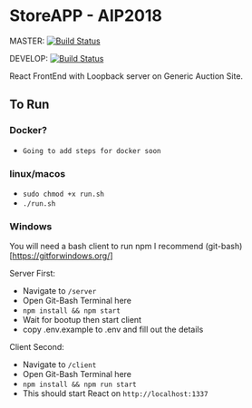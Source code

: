 # StoreAPP - AIP2018
MASTER: [![Build Status](https://travis-ci.com/gta191977649/aip-project-2018-spring.svg?branch=master)](https://travis-ci.com/gta191977649/aip-project-2018-spring)

DEVELOP: [![Build Status](https://travis-ci.com/gta191977649/aip-project-2018-spring.svg?branch=develop)](https://travis-ci.com/gta191977649/aip-project-2018-spring)

React FrontEnd with Loopback server on Generic Auction Site.

## To Run
### Docker? 
- `Going to add steps for docker soon`

### linux/macos
- `sudo chmod +x run.sh`
- `./run.sh`


### Windows
You will need a bash client to run npm I recommend (git-bash)[https://gitforwindows.org/]

Server First:
- Navigate to `/server`
- Open Git-Bash Terminal here
- `npm install && npm start`
- Wait for bootup then start client
- copy .env.example to .env and fill out the details

Client Second:
- Navigate to `/client`
- Open Git-Bash Terminal here
- `npm install && npm run start`
- This should start React on `http://localhost:1337`
